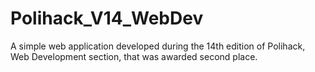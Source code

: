 # Polihack_V14_WebDev
A simple web application developed during the 14th edition of Polihack, Web Development section, that was awarded second place.
